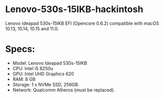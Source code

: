 # Lenovo-530s-15IKB-hackintosh
Lenovo Ideapad 530s-15IKB EFI (Opencore 0.6.2) compatible with macOS 10.13, 10.14, 10.15 and 11.0.

# Specs:

- Model: Lenovo Ideapad 530s-15IKB
- CPU: Intel i5 8250u
- GPU: Intel UHD Graphics 620
- RAM: 8 GB
- Storage: 1 x NVMe SSD, 256GB.
- Network: Qualcomm Atheros (must be replaced).
